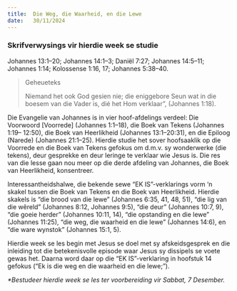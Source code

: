 ```yaml
---
title:  Die Weg, die Waarheid, en die Lewe
date:   30/11/2024
---
```


### Skrifverwysings vir hierdie week se studie
Johannes 13:1–20; Johannes 14:1–3; Daniël 7:27; Johannes 14:5–11; Johannes 1:14; Kolossense 1:16, 17; Johannes 5:38–40.

> <p>Geheueteks</p>
> Niemand het ook God gesien nie; die eniggebore Seun wat in die boesem van die Vader is, dié het Hom verklaar”, (Johannes 1:18).

Die Evangelie van Johannes is in vier hoof-afdelings verdeel: Die Voorwoord [Voorrede] (Johannes 1:1–18), die Boek van Tekens (Johannes 1:19– 12:50), die Boek van Heerlikheid (Johannes 13:1–20:31), en die Epiloog (Narede) (Johannes 21:1–25). Hierdie studie het sover hoofsaaklik op die Voorrede en die Boek van Tekens gefokus om d.m.v. sy wonderwerke (die tekens), deur gesprekke en deur leringe te verklaar wie Jesus is. Die res van die lesse gaan nou meer op die derde afdeling van Johannes, die Boek van Heerlikheid, konsentreer.

Interessantheidshalwe, die bekende sewe “EK IS”-verklarings vorm ‘n skakel tussen die Boek van Tekens en die Boek van Heerlikheid. Hierdie skakels is “die brood van die lewe” (Johannes 6:35, 41, 48, 51), “die lig van die wêreld” (Johannes 8:12, Johannes 9:5), “die deur” (Johannes 10:7, 9), “die goeie herder” (Johannes 10:11, 14), “die opstanding en die lewe” (Johannes 11:25), “die weg, die waarheid en die lewe” (Johannes 14:6), en “die ware wynstok” (Johannes 15:1, 5).

Hierdie week se les begin met Jesus se doel met sy afskeidsgesprek en die inleiding tot die betekenisvolle episode waar Jesus sy dissipels se voete gewas het. Daarna word daar op die “EK IS”-verklaring in hoofstuk 14 gefokus (“Ek is die weg en die waarheid en die lewe;”).

_*Bestudeer hierdie week se les ter voorbereiding vir Sabbat, 7 Desember._